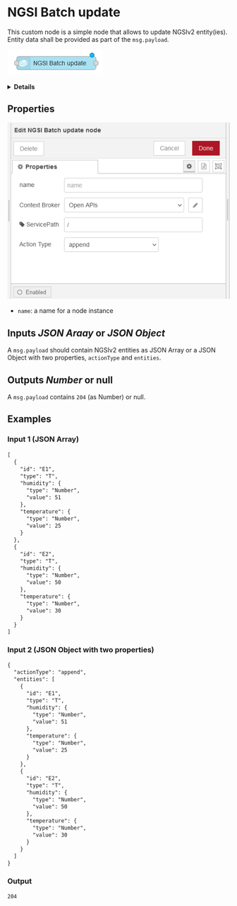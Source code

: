 # NGSI Batch update

This custom node is a simple node that allows to update NGSIv2 entity(ies). Entity data shall be provided as part of the
`msg.payload`.

![](https://raw.githubusercontent.com/lets-fiware/node-red-contrib-letsfiware-NGSI/gh-pages/images/batch_update-01.png)

<details>
<summary><strong>Details</strong></summary>

-   [Properties](#properties)
-   [Inputs](#inputs)
-   [Outputs](#outputs)
-   [Examples](#examples)

</details>

## Properties

![](https://raw.githubusercontent.com/lets-fiware/node-red-contrib-letsfiware-NGSI/gh-pages/images/batch_update-02.png)

- `name`: a name for a node instance

## Inputs *JSON Araay* or *JSON Object*

A `msg.payload` should contain NGSIv2 entities as JSON Array or a JSON Object with two properties, `actionType` and
`entities`.

## Outputs *Number* or null

A `msg.payload` contains `204` (as Number) or null.

## Examples

### Input 1 (JSON Array)

```
[
  {
    "id": "E1",
    "type": "T",
    "humidity": {
      "type": "Number",
      "value": 51
    },
    "temperature": {
      "type": "Number",
      "value": 25
    }
  },
  {
    "id": "E2",
    "type": "T",
    "humidity": {
      "type": "Number",
      "value": 50
    },
    "temperature": {
      "type": "Number",
      "value": 30
    }
  }
]
```

### Input 2 (JSON Object with two properties)

```
{
  "actionType": "append",
  "entities": [
    {
      "id": "E1",
      "type": "T",
      "humidity": {
        "type": "Number",
        "value": 51
      },
      "temperature": {
        "type": "Number",
        "value": 25
      }
    },
    {
      "id": "E2",
      "type": "T",
      "humidity": {
        "type": "Number",
        "value": 50
      },
      "temperature": {
        "type": "Number",
        "value": 30
      }
    }
  ]
}
```

### Output

```
204
```

